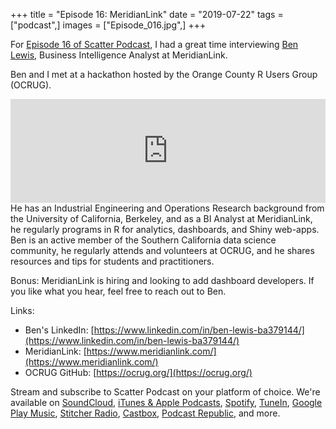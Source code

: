 +++
title = "Episode 16: MeridianLink"
date = "2019-07-22"
tags = ["podcast",]
images = ["Episode_016.jpg",]
+++

For [Episode 16 of Scatter Podcast](https://soundcloud.com/scatterpodcast/episode-016), I had a great time interviewing [Ben Lewis](https://www.linkedin.com/in/ben-lewis-ba379144/), Business Intelligence Analyst at MeridianLink.
<!--more-->
Ben and I met at a hackathon hosted by the Orange County R Users Group (OCRUG).

<iframe width="100%" height="166" scrolling="no" frameborder="no" allow="autoplay" src="https://w.soundcloud.com/player/?url=https%3A//api.soundcloud.com/tracks/652123451&color=%23941d5a&auto_play=false&hide_related=true&show_comments=false&show_user=true&show_reposts=false&show_teaser=false"></iframe>
He has an Industrial Engineering and Operations Research background from the University of California, Berkeley, and as a BI Analyst at MeridianLink, he regularly programs in R for analytics, dashboards, and Shiny web-apps. Ben is an active member of the Southern California data science community, he regularly attends and volunteers at OCRUG, and he shares resources and tips for students and practitioners.

Bonus: MeridianLink is hiring and looking to add dashboard developers. If you like what you hear, feel free to reach out to Ben.

Links:

* Ben's LinkedIn: [https://www.linkedin.com/in/ben-lewis-ba379144/](https://www.linkedin.com/in/ben-lewis-ba379144/)
* MeridianLink: [https://www.meridianlink.com/](https://www.meridianlink.com/)
* OCRUG GitHub: [https://ocrug.org/](https://ocrug.org/)

Stream and subscribe to Scatter Podcast on your platform of choice. We're available on [SoundCloud](https://soundcloud.com/scatterpodcast), [iTunes & Apple Podcasts](https://podcasts.apple.com/us/podcast/scatter-podcast/id1458544194), [Spotify](https://open.spotify.com/show/64UpJwByrdsrLSYObuEeHx?si=n_UlBzrYQv6ptBjeXfSOsw), [TuneIn](https://tunein.com/podcasts/Business--Economics-Podcasts/Scatter-Podcast-p1216105/), [Google Play Music](https://playmusic.app.goo.gl/?ibi=com.google.PlayMusic&isi=691797987&ius=googleplaymusic&apn=com.google.android.music&link=https://play.google.com/music/m/Iqayzaqkmvhu5op3yehzbj5bus4?t%3DScatter_Podcast%26pcampaignid%3DMKT-na-all-co-pr-mu-pod-16), [Stitcher Radio](https://www.stitcher.com/podcast/scatter-podcast/httpssoundcloudcomscatterpodcast), [Castbox](https://castbox.fm/channel/id2083174), [Podcast Republic](https://www.podcastrepublic.net/podcast/1458544194), and more.